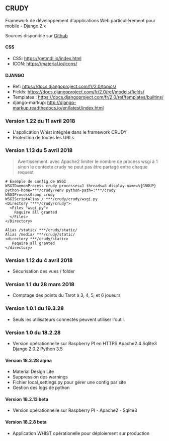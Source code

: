 ## CRUDY

Framework de développement d'applications Web 
    particulièrement pour mobile - Django 2.x

Sources disponible sur [Github](https://github.com/pbillerot/crudy)

#### CSS
- CSS: <https://getmdl.io/index.html>
- ICON: <https://material.io/icons/>

#### DJANGO 
- Ref: <https://docs.djangoproject.com/fr/2.0/topics/>
- Fields: <https://docs.djangoproject.com/fr/2.0/ref/models/fields/>
- Templates : <https://docs.djangoproject.com/fr/2.0/ref/templates/builtins/>
- django-markup: <http://django-markup.readthedocs.io/en/latest/index.html> 

### Version 1.22 du 11 avril 2018
- L'application Whist intégrée dans le framework CRUDY
- Protection de toutes les URLs

### Version 1.13 du 5 avril 2018
> Avertissement: avec Apache2 limiter le nombre de process wsgi à 1 \
> sinon le contexte crudy ne peut pas être partagé entre chaque request
```
# Exemple de config de WSGI 
WSGIDaemonProcess crudy processes=1 threads=8 display-name=%{GROUP} python-home=***/crudy/venv python-path=:***/crudy
WSGIProcessGroup crudy
WSGIScriptAlias / ***/crudy/crudy/wsgi.py
<Directory "***/crudy/crudy">
  <Files "wsgi.py">
    Require all granted
  </Files>
</Directory>

Alias /static/ ***/crudy/static/
Alias /media/ ***/crudy/static/
<directory ***/crudy/static>
   Require all granted
</directory>
```

### Version 1.12 du 4 avril 2018
- Sécurisation des vues / folder

### Version 1.1 du 28 mars 2018
- Comptage des points du Tarot à 3, 4, 5, et 6 joueurs

### Version 1.0.1 du 19.3.28
- Seuls les utilisateurs connectés peuvent utiliser l'outil.

### Version 1.0 du 18.2.28
- Version opérationnelle sur Raspberry PI en HTTPS Apache2.4 Sqlite3 Django 2.0.2 Python 3.5

#### Version 18.2.28 alpha
- Material Design Lite
- Suppression des warnings
- Fichier local_settings.py pour gérer une config par site
- Gestion des logs de python

#### Version 18.2.13 beta
- Version opérationnelle sur Raspberry PI - Apache2 - Sqlite3

#### Version 18.2.8 beta
- Application WHIST opérationelle pour déploiement sur production